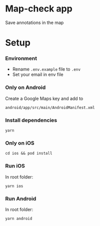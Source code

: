 # Map-check app
Save annotations in the map

# Setup

### Environment
* Rename `.env.example` file to `.env`
* Set your email in env file

### Only on Android

Create a Google Maps key and add to

```
android/app/src/main/AndroidManifest.xml
```

### Install dependencies

```yarn```

### Only on iOS
```cd ios && pod install```

### Run iOS
In root folder:

```yarn ios```
### Run Android
In root folder:

```yarn android```
